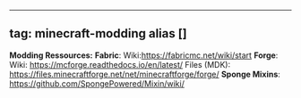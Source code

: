 
---
tag: minecraft-modding
alias []
---

**Modding Ressources:**
__Fabric__:
  Wiki:<https://fabricmc.net/wiki/start>
__Forge__:
  Wiki: <https://mcforge.readthedocs.io/en/latest/>
  Files (MDK): <https://files.minecraftforge.net/net/minecraftforge/forge/>
__Sponge Mixins__:
  <https://github.com/SpongePowered/Mixin/wiki/>
